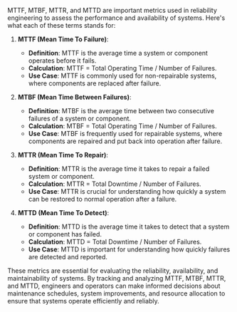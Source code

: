 MTTF, MTBF, MTTR, and MTTD are important metrics used in reliability engineering to assess the performance and availability of systems. Here's what each of these terms stands for:

1. **MTTF (Mean Time To Failure)**:
   - **Definition**: MTTF is the average time a system or component operates before it fails.
   - **Calculation**: MTTF = Total Operating Time / Number of Failures.
   - **Use Case**: MTTF is commonly used for non-repairable systems, where components are replaced after failure.

2. **MTBF (Mean Time Between Failures)**:
   - **Definition**: MTBF is the average time between two consecutive failures of a system or component.
   - **Calculation**: MTBF = Total Operating Time / Number of Failures.
   - **Use Case**: MTBF is frequently used for repairable systems, where components are repaired and put back into operation after failure.

3. **MTTR (Mean Time To Repair)**:
   - **Definition**: MTTR is the average time it takes to repair a failed system or component.
   - **Calculation**: MTTR = Total Downtime / Number of Failures.
   - **Use Case**: MTTR is crucial for understanding how quickly a system can be restored to normal operation after a failure.

4. **MTTD (Mean Time To Detect)**:
   - **Definition**: MTTD is the average time it takes to detect that a system or component has failed.
   - **Calculation**: MTTD = Total Downtime / Number of Failures.
   - **Use Case**: MTTD is important for understanding how quickly failures are detected and reported.

These metrics are essential for evaluating the reliability, availability, and maintainability of systems. By tracking and analyzing MTTF, MTBF, MTTR, and MTTD, engineers and operators can make informed decisions about maintenance schedules, system improvements, and resource allocation to ensure that systems operate efficiently and reliably.
